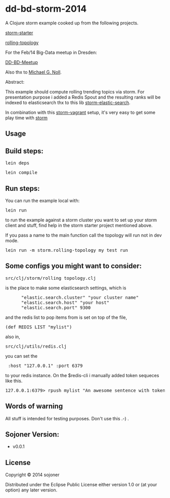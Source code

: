 dd-bd-storm-2014
================

A Clojure storm example cooked up from the following projects.

[storm-starter](https://github.com/nathanmarz/storm-starter)

[rolling-topology](https://bitbucket.org/qanderson/polyglot-rolling-topology)

For the Feb/14 Big-Data meetup in Dresden:

[DD-BD-Meetup](http://www.meetup.com/Big-Data-User-Group-Dresden)

Also thx to [Michael G. Noll](http://www.michael-noll.com/blog/2013/01/18/implementing-real-time-trending-topics-in-storm/).

Abstract:

This example should compute rolling trending topics via storm.
For presentation purpose i added a Redis Spout and the resulting
ranks will be indexed to elasticsearch thx to this lib [storm-elastic-search](https://github.com/hmsonline/storm-elastic-search).

In combination with this [storm-vagrant](https://github.com/sojoner/storm-vagrant) setup,
it's very easy to get some play time with [storm](https://github.com/nathanmarz/storm)


## Usage

Build steps:
------------

<pre>lein deps</pre>
<pre>lein compile</pre>

Run steps:
----------

You can run the example local with:

<pre>lein run</pre>

to run the example against a storm cluster you want to set up your storm client and stuff, find help in the storm starter project mentioned above.

If you pass a name to the main function call the topology will run not in dev mode.

<pre>lein run -m storm.rolling-topology my_test_run</pre>

Some configs you might want to consider:
----------------------------------------

<pre>src/clj/storm/rolling_topology.clj</pre>

is the place to make some elasticsearch settings, which is

<pre>
      "elastic.search.cluster" "your cluster name"
      "elastic.search.host" "your host"
      "elastic.search.port" 9300
</pre>

and the redis list to pop items from is set on top of the file,

<pre>(def REDIS_LIST "mylist")</pre>

also in,

<pre>src/clj/utils/redis.clj</pre>

you can set the

<pre> :host "127.0.0.1" :port 6379 </pre>

to your redis instance. On the $redis-cli i manually added token sequeces like this.

<pre>127.0.0.1:6379> rpush mylist "An awesome sentence with token."</pre>


Words of warning
----------------

All stuff is intended for testing purposes. Don't use this .-) .

Sojoner Version:
----------------

* v0.0.1

## License

Copyright © 2014 sojoner

Distributed under the Eclipse Public License either version 1.0 or (at
your option) any later version.
